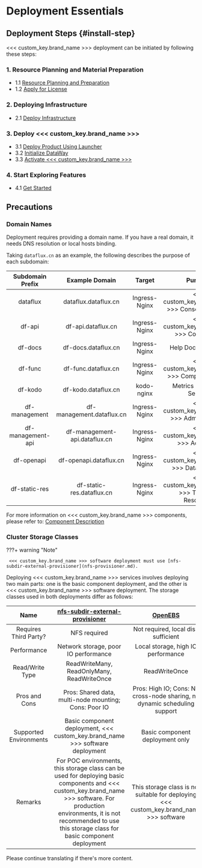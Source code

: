 # Deployment Essentials



## Deployment Steps {#install-step}

<<< custom_key.brand_name >>> deployment can be initiated by following these steps:

### 1. Resource Planning and Material Preparation

* 1.1 [Resource Planning and Preparation](basic-env-install.md#basic-planning)
* 1.2 [Apply for License](get-license.md)

### 2. Deploying Infrastructure

* 2.1 [Deploy Infrastructure](basic-env-install.md#basic-install)

### 3. Deploy <<< custom_key.brand_name >>>

* 3.1 [Deploy Product Using Launcher](launcher-install.md)
* 3.2 [Initialize DataWay](dataway-install.md)
* 3.3 [Activate <<< custom_key.brand_name >>>](activate.md)

### 4. Start Exploring Features

* 4.1 [Get Started](experience-function.md)



## Precautions

### Domain Names

Deployment requires providing a domain name. If you have a real domain, it needs DNS resolution or local hosts binding.

Taking `dataflux.cn` as an example, the following describes the purpose of each subdomain:

| Subdomain Prefix | Example Domain               | Target         | Purpose                                      | Required |
| :--------------: | :--------------------------: | :------------: | :-------------------------------------------: | :------: |
| dataflux         | dataflux.dataflux.cn         | Ingress-Nginx  | <<< custom_key.brand_name >>> Console Frontend |    Yes   |
| df-api           | df-api.dataflux.cn           | Ingress-Nginx  | <<< custom_key.brand_name >>> Console API     |    Yes   |
| df-docs          | df-docs.dataflux.cn          | Ingress-Nginx  | Help Documentation                           |    No    |
| df-func          | df-func.dataflux.cn          | Ingress-Nginx  | <<< custom_key.brand_name >>> Compute Service |    No    |
| df-kodo          | df-kodo.dataflux.cn          | kodo-nginx     | Metrics Data Entry Service                   |    Yes   |
| df-management    | df-management.dataflux.cn    | Ingress-Nginx  | <<< custom_key.brand_name >>> Admin Console  |    Yes   |
| df-management-api| df-management-api.dataflux.cn| Ingress-Nginx  | <<< custom_key.brand_name >>> Admin API      |    Yes   |
| df-openapi       | df-openapi.dataflux.cn       | Ingress-Nginx  | <<< custom_key.brand_name >>> Data Interface |    No    |
| df-static-res    | df-static-res.dataflux.cn    | Ingress-Nginx  | <<< custom_key.brand_name >>> Template Resources | Yes |

For more information on <<< custom_key.brand_name >>> components, please refer to: [Component Description](deployment-description.md#module)

### Cluster Storage Classes

???+ warning "Note"

     <<< custom_key.brand_name >>> software deployment must use [nfs-subdir-external-provisioner](nfs-provisioner.md).

Deploying <<< custom_key.brand_name >>> services involves deploying two main parts: one is the basic component deployment, and the other is <<< custom_key.brand_name >>> software deployment. The storage classes used in both deployments differ as follows:



| Name                         | [nfs-subdir-external-provisioner](nfs-provisioner.md) | [OpenEBS](openebs-install.md)                 |
| :--------------------------: | :---------------------------------------------------: | :-------------------------------------------: |
| Requires Third Party?        | NFS required                                         | Not required, local disk sufficient           |
| Performance                  | Network storage, poor IO performance                  | Local storage, high IO performance            |
| Read/Write Type              | ReadWriteMany, ReadOnlyMany, ReadWriteOnce            | ReadWriteOnce                                 |
| Pros and Cons                | Pros: Shared data, multi-node mounting; Cons: Poor IO | Pros: High IO; Cons: No cross-node sharing, no dynamic scheduling support |
| Supported Environments       | Basic component deployment, <<< custom_key.brand_name >>> software deployment | Basic component deployment only               |
| Remarks                      | For POC environments, this storage class can be used for deploying basic components and <<< custom_key.brand_name >>> software. For production environments, it is not recommended to use this storage class for basic component deployment | This storage class is not suitable for deploying <<< custom_key.brand_name >>> software |

Please continue translating if there's more content.